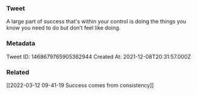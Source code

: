 ### Tweet
A large part of success that's within your control is doing the things you know you need to do but don’t feel like doing.

### Metadata
Tweet ID: 1468679765905362944
Created At: 2021-12-08T20:31:57.000Z

### Related
[[2022-03-12 09-41-19 Success comes from consistency]]

